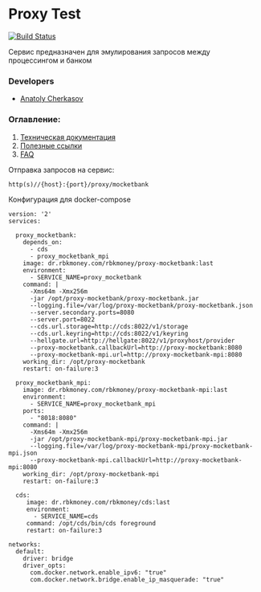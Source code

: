 # Proxy Test

[![Build Status](http://ci.rbkmoney.com/buildStatus/icon?job=rbkmoney_private/proxy-mocketbank/master)](http://ci.rbkmoney.com/job/rbkmoney_private/proxy-mocketbank/master)

Сервис предназначен для эмулирования запросов между процессингом и банком


### Developers

- [Anatoly Cherkasov](https://github.com/avcherkasov)


### Оглавление:

1. [Техническая документация](docs/tech.md)
1. [Полезные ссылки](docs/useful_links.md)
1. [FAQ](docs/faq.md)


Отправка запросов на сервис:
```
http(s)//{host}:{port}/proxy/mocketbank
```

Конфигурация для docker-compose

```
version: '2'
services:

  proxy_mocketbank:
    depends_on:
      - cds
      - proxy_mocketbank_mpi
    image: dr.rbkmoney.com/rbkmoney/proxy-mocketbank:last
    environment:
      - SERVICE_NAME=proxy_mocketbank
    command: |
      -Xms64m -Xmx256m
      -jar /opt/proxy-mocketbank/proxy-mocketbank.jar
      --logging.file=/var/log/proxy-mocketbank/proxy-mocketbank.json
      --server.secondary.ports=8080
      --server.port=8022
      --cds.url.storage=http://cds:8022/v1/storage
      --cds.url.keyring=http://cds:8022/v1/keyring
      --hellgate.url=http://hellgate:8022/v1/proxyhost/provider
      --proxy-mocketbank.callbackUrl=http://proxy-mocketbank:8080
      --proxy-mocketbank-mpi.url=http://proxy-mocketbank-mpi:8080
    working_dir: /opt/proxy-mocketbank
    restart: on-failure:3

  proxy_mocketbank_mpi:
    image: dr.rbkmoney.com/rbkmoney/proxy-mocketbank-mpi:last
    environment:
      - SERVICE_NAME=proxy_mocketbank_mpi
    ports:
      - "8018:8080"
    command: |
      -Xms64m -Xmx256m
      -jar /opt/proxy-mocketbank-mpi/proxy-mocketbank-mpi.jar
      --logging.file=/var/log/proxy-mocketbank-mpi/proxy-mocketbank-mpi.json
      --proxy-mocketbank-mpi.callbackUrl=http://proxy-mocketbank-mpi:8080
    working_dir: /opt/proxy-mocketbank-mpi
    restart: on-failure:3
    
  cds:
     image: dr.rbkmoney.com/rbkmoney/cds:last
     environment:
       - SERVICE_NAME=cds
     command: /opt/cds/bin/cds foreground
     restart: on-failure:3
    
networks:
  default:
    driver: bridge
    driver_opts:
      com.docker.network.enable_ipv6: "true"
      com.docker.network.bridge.enable_ip_masquerade: "true"
```
